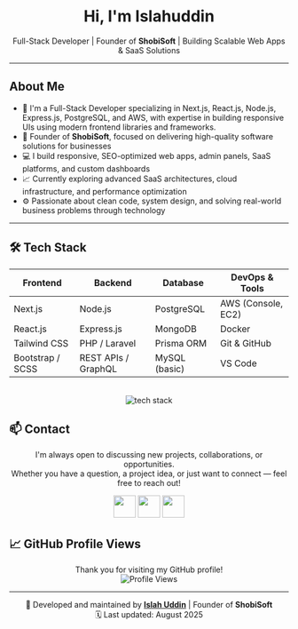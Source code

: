 <h1 align="center">Hi, I'm Islahuddin</h1>

<p align="center">
  Full-Stack Developer | Founder of <strong>ShobiSoft</strong> | Building Scalable Web Apps & SaaS Solutions
</p>

---

## About Me

- 🚀 I'm a Full-Stack Developer specializing in Next.js, React.js, Node.js, Express.js, PostgreSQL, and AWS, with expertise in building responsive UIs using modern frontend libraries and frameworks.
- 🎯 Founder of **ShobiSoft**, focused on delivering high-quality software solutions for businesses
- 💻 I build responsive, SEO-optimized web apps, admin panels, SaaS platforms, and custom dashboards
- 📈 Currently exploring advanced SaaS architectures, cloud infrastructure, and performance optimization
- ⚙️ Passionate about clean code, system design, and solving real-world business problems through technology

---

## 🛠️ Tech Stack

<div align="center">

| Frontend        | Backend             | Database         | DevOps & Tools       |
|-----------------|---------------------|------------------|----------------------|
| Next.js         | Node.js             | PostgreSQL       | AWS (Console, EC2)   |
| React.js        | Express.js          | MongoDB          | Docker               |
| Tailwind CSS    | PHP / Laravel       | Prisma ORM       | Git & GitHub         |
| Bootstrap / SCSS| REST APIs / GraphQL | MySQL (basic)    | VS Code              |

<br/>

  <img src="https://skillicons.dev/icons?i=html,css,scss,js,ts,bootstrap,tailwind,react,nextjs,nodejs,express,php,laravel,postgres,mongodb,prisma,git,github,vscode,docker,aws&perline=10" alt="tech stack"/>

</div>

</div>


## 📫 Contact

<p align="center">
  I'm always open to discussing new projects, collaborations, or opportunities. <br/>
  Whether you have a question, a project idea, or just want to connect — feel free to reach out!
</p>

<p align="center">
  <a href="https://www.linkedin.com/in/islahuddindev/" target="_blank"><img src="https://skillicons.dev/icons?i=linkedin" height="40"/></a>
  <a href="https://twitter.com/islahuddindev" target="_blank"><img src="https://skillicons.dev/icons?i=twitter" height="40"/></a>
  <a href="mailto:islahuddindev@gmail.com" target="_blank"><img src="https://skillicons.dev/icons?i=gmail" height="40"/></a>
</p>


## 📈 GitHub Profile Views

<p align="center">
  Thank you for visiting my GitHub profile! <br/>
  <img src="https://visitcount.itsvg.in/api?id=Islah-Ud-Din&icon=0&color=1" alt="Profile Views"/>
</p>

---

<p align="center">
  🚀 Developed and maintained by <strong><a href="https://github.com/Islah-Ud-Din">Islah Uddin</a></strong> | Founder of <strong>ShobiSoft</strong> <br/>
  🗓️ Last updated: August 2025
</p>
